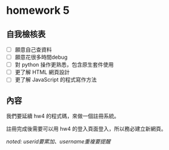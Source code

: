 # homework 5

## 自我檢核表

- [ ] 願意自己查資料
- [ ] 願意花很多時間debug
- [ ] 對 python 操作更熟悉，包含原生套件使用
- [ ] 更了解 HTML 網頁設計
- [ ] 更了解 JavaScript 的程式寫作方法

## 內容

我們要延續 hw4 的程式碼，來做一個註冊系統。

註冊完成後需要可以用 hw4 的登入頁面登入，所以務必建立新網頁。

*noted: userid要累加、username重複要提醒*